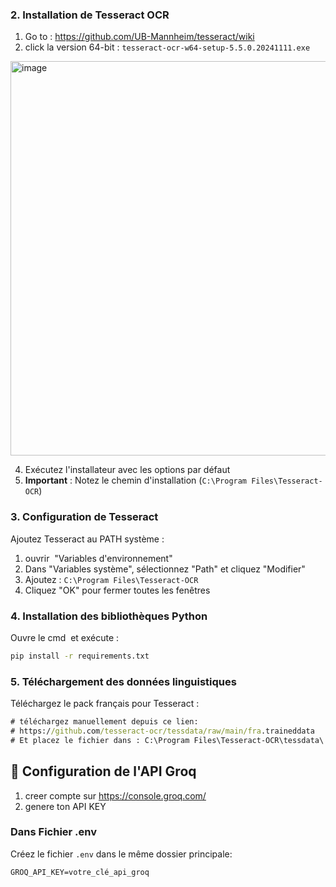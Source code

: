 ### 2\. Installation de Tesseract OCR

1.  Go to : https://github.com/UB-Mannheim/tesseract/wiki
2.  click la version 64-bit : `tesseract-ocr-w64-setup-5.5.0.20241111.exe`
   <img width="631" alt="image" src="https://github.com/user-attachments/assets/d047d1fd-878b-492e-a672-cfbba35a4814" />


4.  Exécutez l'installateur avec les options par défaut
5.  **Important** : Notez le chemin d'installation (`C:\Program Files\Tesseract-OCR`)

### 3\. Configuration de Tesseract

Ajoutez Tesseract au PATH système :

1.  ouvrir  "Variables d'environnement"
2.  Dans "Variables système", sélectionnez "Path" et cliquez "Modifier"
3.  Ajoutez : `C:\Program Files\Tesseract-OCR`
4.  Cliquez "OK" pour fermer toutes les fenêtres

### 4\. Installation des bibliothèques Python

Ouvre le cmd  et exécute :

```cmd
pip install -r requirements.txt
```

### 5\. Téléchargement des données linguistiques

Téléchargez le pack français pour Tesseract :

```cmd
# téléchargez manuellement depuis ce lien:
# https://github.com/tesseract-ocr/tessdata/raw/main/fra.traineddata
# Et placez le fichier dans : C:\Program Files\Tesseract-OCR\tessdata\
```

## 🔑 Configuration de l'API Groq
1. creer compte sur https://console.groq.com/
2. genere ton API KEY
### Dans Fichier .env 

Créez le fichier `.env` dans le même dossier principale:

```
GROQ_API_KEY=votre_clé_api_groq
```
